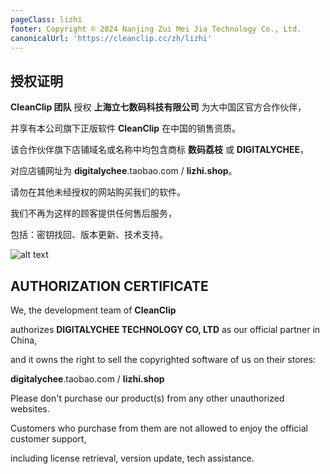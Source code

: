```yaml
---
pageClass: lizhi
footer: Copyright © 2024 Nanjing Zui Mei Jia Technology Co., Ltd.
canonicalUrl: 'https://cleanclip.cc/zh/lizhi'
---
```


<div class="lizhi text-center">

## 授权证明

**CleanClip 团队** 授权 **上海立七数码科技有限公司** 为大中国区官方合作伙伴，

并享有本公司旗下正版软件 **CleanClip** 在中国的销售资质。

该合作伙伴旗下店铺域名或名称中均包含商标 **数码荔枝** 或 **DIGITALYCHEE**，

对应店铺网址为 **digitalychee**.taobao.com / **lizhi.shop**。

请勿在其他未经授权的网站购买我们的软件。

我们不再为这样的顾客提供任何售后服务，

包括：密钥找回、版本更新、技术支持。

![alt text](/images/lizhi.png)

## AUTHORIZATION CERTIFICATE

We, the development team of **CleanClip**

authorizes **DIGITALYCHEE TECHNOLOGY CO, LTD** as our official partner in China,

and it owns the right to sell the copyrighted software of us on their stores:

**digitalychee**.taobao.com / **lizhi.shop**

Please don't purchase our product(s) from any other unauthorized websites.

Customers who purchase from them are not allowed to enjoy the official customer support,

including license retrieval, version update, tech assistance.

</div>